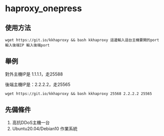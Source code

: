 # haproxy_onepress

## 使用方法

```
wget https://git.io/kkhaproxy && bash kkhaproxy 這邊輸入這台主機要開的port 輸入後端IP 輸入後端port
```
## 舉例

對外主機IP是 1.1.1.1，走25588

後端主機IP是：2.2.2.2，走25565

```
wget https://git.io/kkhaproxy && bash kkhaproxy 25568 2.2.2.2 25565
```

## 先備條件

1. 高抗DDoS主機一台
2. Ubuntu20.04/Debian10 作業系統
